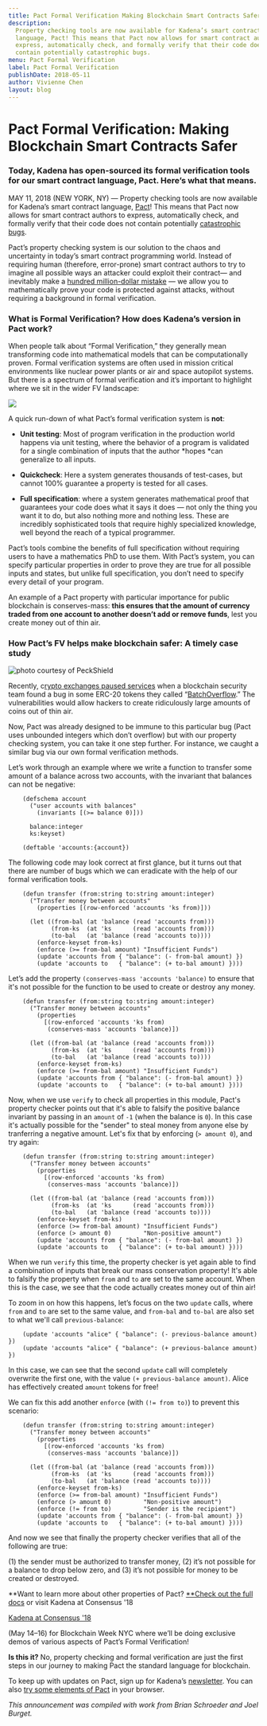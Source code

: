 ```yaml
---
title: Pact Formal Verification Making Blockchain Smart Contracts Safer
description:
  Property checking tools are now available for Kadena’s smart contract
  language, Pact! This means that Pact now allows for smart contract authors to
  express, automatically check, and formally verify that their code does not
  contain potentially catastrophic bugs.
menu: Pact Formal Verification
label: Pact Formal Verification
publishDate: 2018-05-11
author: Vivienne Chen
layout: blog
---
```


# Pact Formal Verification: Making Blockchain Smart Contracts Safer

### Today, Kadena has open-sourced its formal verification tools for our smart contract language, Pact. Here’s what that means.

MAY 11, 2018 (NEW YORK, NY) — Property checking tools are now available for
Kadena’s smart contract language, [Pact](https://github.com/kadena-io/pact)!
This means that Pact now allows for smart contract authors to express,
automatically check, and formally verify that their code does not contain
potentially
[catastrophic bugs](https://www.coindesk.com/ethereum-dao-fears-forks-finger-pointing-parity-exploit-aftermath/).

Pact’s property checking system is our solution to the chaos and uncertainty in
today’s smart contract programming world. Instead of requiring human (therefore,
error-prone) smart contract authors to try to imagine all possible ways an
attacker could exploit their contract— and inevitably make a
[hundred million-dollar mistake](https://hackernoon.com/how-the-170-million-ethereum-bug-could-have-been-prevented-819053c3b2cb)
— we allow you to mathematically prove your code is protected against attacks,
without requiring a background in formal verification.

### What is Formal Verification? How does Kadena’s version in Pact work?

When people talk about “Formal Verification,” they generally mean transforming
code into mathematical models that can be computationally proven. Formal
verification systems are often used in mission critical environments like
nuclear power plants or air and space autopilot systems. But there is a spectrum
of formal verification and it’s important to highlight where we sit in the wider
FV landscape:

![](/assets/blog/1_I0U5Nz3AzjoUsyxqcxKHfg.webp)

A quick run-down of what Pact’s formal verification system is **not**:

- **Unit testing**: Most of program verification in the production world happens
  via unit testing, where the behavior of a program is validated for a single
  combination of inputs that the author *hopes *can generalize to all inputs.

- **Quickcheck**: Here a system generates thousands of test-cases, but cannot
  100% guarantee a property is tested for all cases.

- **Full specification**: where a system generates mathematical proof that
  guarantees your code does what it says it does — not only the thing you want
  it to do, but also nothing more and nothing less. These are incredibly
  sophisticated tools that require highly specialized knowledge, well beyond the
  reach of a typical programmer.

Pact’s tools combine the benefits of full specification without requiring users
to have a mathematics PhD to use them. With Pact’s system, you can specify
particular properties in order to prove they are true for all possible inputs
and states, but unlike full specification, you don’t need to specify every
detail of your program.

An example of a Pact property with particular importance for public blockchain
is conserves-mass: **this ensures that the amount of currency traded from one
account to another doesn’t add or remove funds**, lest you create money out of
thin air.

### How Pact’s FV helps make blockchain safer: A timely case study

![photo courtesy of PeckShield](/assets/blog/1_zWaLQYAGmb095e2l1NOABw.webp)

Recently,
c[rypto exchanges paused services](https://www.coindesk.com/crypto-exchanges-pause-services-over-contract-bugs/)
when a blockchain security team found a bug in some ERC-20 tokens they called
“[BatchOverflow](https://medium.com/@peckshield/alert-new-batchoverflow-bug-in-multiple-erc20-smart-contracts-cve-2018-10299-511067db6536).”
The vulnerabilities would allow hackers to create ridiculously large amounts of
coins out of thin air.

Now, Pact was already designed to be immune to this particular bug (Pact uses
unbounded integers which don’t overflow) but with our property checking system,
you can take it one step further. For instance, we caught a similar bug via our
own formal verification methods.

Let’s work through an example where we write a function to transfer some amount
of a balance across two accounts, with the invariant that balances can not be
negative:

```pact
    (defschema account
      ("user accounts with balances"
        (invariants [(>= balance 0)]))

      balance:integer
      ks:keyset)

    (deftable 'accounts:{account})
```

The following code may look correct at first glance, but it turns out that there
are number of bugs which we can eradicate with the help of our formal
verification tools.

```pact
    (defun transfer (from:string to:string amount:integer)
      ("Transfer money between accounts"
        (properties [(row-enforced 'accounts 'ks from)]))

      (let ((from-bal (at 'balance (read 'accounts from)))
            (from-ks  (at 'ks      (read 'accounts from)))
            (to-bal   (at 'balance (read 'accounts to))))
        (enforce-keyset from-ks)
        (enforce (>= from-bal amount) "Insufficient Funds")
        (update 'accounts from { "balance": (- from-bal amount) })
        (update 'accounts to   { "balance": (+ to-bal amount) })))
```

Let’s add the property `(conserves-mass 'accounts 'balance)` to ensure that it's
not possible for the function to be used to create or destroy any money.

```pact
    (defun transfer (from:string to:string amount:integer)
      ("Transfer money between accounts"
        (properties
          [(row-enforced 'accounts 'ks from)
           (conserves-mass 'accounts 'balance)])

      (let ((from-bal (at 'balance (read 'accounts from)))
            (from-ks  (at 'ks      (read 'accounts from)))
            (to-bal   (at 'balance (read 'accounts to))))
        (enforce-keyset from-ks)
        (enforce (>= from-bal amount) "Insufficient Funds")
        (update 'accounts from { "balance": (- from-bal amount) })
        (update 'accounts to   { "balance": (+ to-bal amount) })))
```

Now, when we use `verify` to check all properties in this module, Pact's
property checker points out that it's able to falsify the positive balance
invariant by passing in an `amount` of `-1` (when the balance is `0`). In this
case it's actually possible for the "sender" to steal money from anyone else by
tranferring a negative amount. Let's fix that by enforcing (`> amount 0`), and
try again:

```pact
    (defun transfer (from:string to:string amount:integer)
      ("Transfer money between accounts"
        (properties
          [(row-enforced 'accounts 'ks from)
           (conserves-mass 'accounts 'balance)])

      (let ((from-bal (at 'balance (read 'accounts from)))
            (from-ks  (at 'ks      (read 'accounts from)))
            (to-bal   (at 'balance (read 'accounts to))))
        (enforce-keyset from-ks)
        (enforce (>= from-bal amount) "Insufficient Funds")
        (enforce (> amount 0)         "Non-positive amount")
        (update 'accounts from { "balance": (- from-bal amount) })
        (update 'accounts to   { "balance": (+ to-bal amount) })))
```

When we run `verify` this time, the property checker is yet again able to find a
combination of inputs that break our mass conservation property! It's able to
falsify the property when `from` and `to` are set to the same account. When this
is the case, we see that the code actually creates money out of thin air!

To zoom in on how this happens, let’s focus on the two `update` calls, where
`from` and `to` are set to the same value, and `from-bal` and `to-bal` are also
set to what we'll call `previous-balance`:

```pact
    (update 'accounts "alice" { "balance": (- previous-balance amount) })
    (update 'accounts "alice" { "balance": (+ previous-balance amount) })
```

In this case, we can see that the second `update` call will completely overwrite
the first one, with the value `(+ previous-balance amount)`. Alice has
effectively created `amount` tokens for free!

We can fix this add another `enforce` (with `(!= from to)`) to prevent this
scenario:

```pact
    (defun transfer (from:string to:string amount:integer)
      ("Transfer money between accounts"
        (properties
          [(row-enforced 'accounts 'ks from)
           (conserves-mass 'accounts 'balance)])

      (let ((from-bal (at 'balance (read 'accounts from)))
            (from-ks  (at 'ks      (read 'accounts from)))
            (to-bal   (at 'balance (read 'accounts to))))
        (enforce-keyset from-ks)
        (enforce (>= from-bal amount) "Insufficient Funds")
        (enforce (> amount 0)         "Non-positive amount")
        (enforce (!= from to)         "Sender is the recipient")
        (update 'accounts from { "balance": (- from-bal amount) })
        (update 'accounts to   { "balance": (+ to-bal amount) })))
```

And now we see that finally the property checker verifies that all of the
following are true:

(1) the sender must be authorized to transfer money, (2) it’s not possible for a
balance to drop below zero, and (3) it’s not possible for money to be created or
destroyed.

**Want to learn more about other properties of Pact? [**Check out the full
docs](https://github.com/kadena-io/pact/blob/ac759c0882d97b60473cfbb5853b1c25259e1213/docs/pact-properties.md)
or visit Kadena at Consensus '18

[Kadena at Consensus '18](https://twitter.com/kadena_io/status/994605341332602880)

(May 14–16) for Blockchain Week NYC where we’ll be doing exclusive demos of
various aspects of Pact’s Formal Verification!

**Is this it?** No, property checking and formal verification are just the first
steps in our journey to making Pact the standard language for blockchain.

To keep up with updates on Pact, sign up for Kadena’s
[newsletter](http://kadena.io/newsletter). You can also
[try some elements of Pact](http://kadena.io/try-pact/) in your browser.

_This announcement was compiled with work from Brian Schroeder and Joel Burget._
